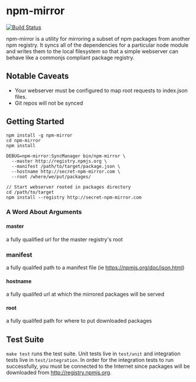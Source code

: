 npm-mirror
==========

[![Build Status](https://travis-ci.org/mozilla-b2g/npm-mirror.png?branch=master)](https://travis-ci.org/mozilla-b2g/npm-mirror)

npm-mirror is a utility for mirroring a subset of npm packages from another npm registry. It syncs all of the dependencies for a particular node module and writes them to the local filesystem so that a simple webserver can behave like a commonjs compliant package registry.

## Notable Caveats

+ Your webserver must be configured to map root requests to index.json files.
+ Git repos will not be synced

## Getting Started

```
npm install -g npm-mirror
cd npm-mirror
npm install

DEBUG=npm-mirror:SyncManager bin/npm-mirror \
  --master http://registry.npmjs.org \
  --manifest /path/to/target/package.json \
  --hostname http://secret-npm-mirror.com \
  --root /where/we/put/packages/

// Start webserver rooted in packages directory
cd /path/to/target
npm install --registry http://secret-npm-mirror.com
```

### A Word About Arguments

#### master

a fully qualified url for the master registry's root

### manifest

a fully qualifed path to a manifest file (ie https://npmjs.org/doc/json.html)

#### hostname

a fully qualifed url at which the mirrored packages will be served

#### root

a fully qualifed path for where to put downloaded packages

## Test Suite

`make test` runs the test suite. Unit tests live in `test/unit` and integration tests live in `test/integration`. In order for the integration tests to run successfully, you must be connected to the Internet since packages will be downloaded from http://registry.npmjs.org.
